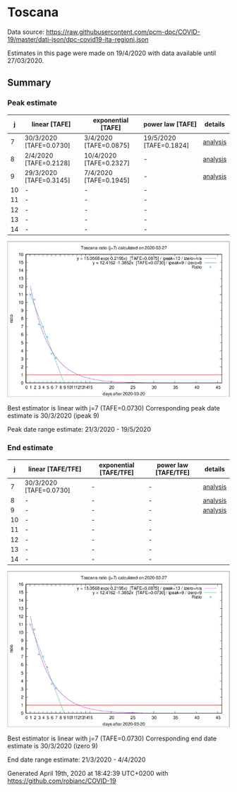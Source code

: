# Toscana


Data source: https://raw.githubusercontent.com/pcm-dpc/COVID-19/master/dati-json/dpc-covid19-ita-regioni.json

Estimates in this page were made on 19/4/2020 with data available until 27/03/2020.


## Summary 

### Peak estimate 
|j|linear [TAFE]|exponential [TAFE]|power law [TAFE]|details|
|---|----|-----------|---------|-------|
|7|30/3/2020 [TAFE=0.0730]|3/4/2020 [TAFE=0.0875]|19/5/2020 [TAFE=0.1824]|[analysis](COVID-19_toscana_j7_2020-03-27.md)|
|8|2/4/2020 [TAFE=0.2128]|10/4/2020 [TAFE=0.2327]|-|[analysis](COVID-19_toscana_j8_2020-03-27.md)|
|9|29/3/2020 [TAFE=0.3145]|7/4/2020 [TAFE=0.1945]|-|[analysis](COVID-19_toscana_j9_2020-03-27.md)|
|10|-|-|-||
|11|-|-|-||
|12|-|-|-||
|13|-|-|-||
|14|-|-|-||

![best peak estimate](COVID-19_toscana_j7_2020-03-27.png)

Best estimator is linear with j=7 (TAFE=0.0730)
Corresponding peak date estimate is 30/3/2020 (ipeak 9)


Peak date range estimate: 21/3/2020 - 19/5/2020

### End estimate 
|j|linear [TAFE/TFE]|exponential [TAFE/TFE]|power law [TAFE/TFE]|details|
|---|----|-----------|---------|-------|
|7|30/3/2020 [TAFE=0.0730]|-|-|[analysis](COVID-19_toscana_j7_2020-03-27.md)|
|8|-|-|-|[analysis](COVID-19_toscana_j8_2020-03-27.md)|
|9|-|-|-|[analysis](COVID-19_toscana_j9_2020-03-27.md)|
|10|-|-|-||
|11|-|-|-||
|12|-|-|-||
|13|-|-|-||
|14|-|-|-||

![best zero estimate](COVID-19_toscana_j7_2020-03-27.png)

Best estimator is linear with j=7 (TAFE=0.0730)
Corresponding end date estimate is 30/3/2020 (izero 9)


End date range estimate: 21/3/2020 - 4/4/2020

Generated April 19th, 2020 at 18:42:39 UTC+0200 with https://github.com/robianc/COVID-19
